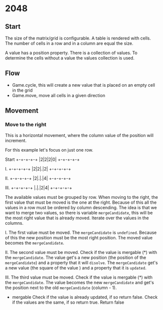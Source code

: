 # 2048

## Start

The size of the matrix/grid is configurable.
A table is rendered with cells. The number of cells in a row and in a column are equal the size.

A value has a position property. There is a collection of values. To determine the cells without a value the values 
collection is used.

## Flow

- Game.cycle, this will create a new value that is placed on an empty cell in the grid
- Game.move, move all cells in a given direction


## Movement

### Move to the right

This is a horizontal movement, where the column value of the position will increment.
 
For this example let's focus on just one row.

Start
+-+-+-+-+
|2|2|2|0|
+-+-+-+-+

I. 
+-+-+-+-+
|2|2|.|2|
+-+-+-+-+

II.
+-+-+-+-+
|2|.|.|4|
+-+-+-+-+

III.
+-+-+-+-+
|.|.|2|4|
+-+-+-+-+

The available values must be grouped by row. When moving to the right, the first value that must be moved is the one at 
the right. Because of this all the values in a row must be ordered by column descending.
The idea is that we want to merge two values, so there is variable `mergeCandidate`, this will be the most right value 
that is already moved.
Iterate over the values in the columns.

I.
The first value must be moved.
The `mergeCandidate` is `undefined`. Because of this the new position must be the most right position. The moved value 
becomes the `mergeCandidate`.

II.
The second value must be moved.
Check if the value is mergable (*) with the `mergeCandidate`. The value get's a new position (the position of the 
`mergeCandidate`) and a property that it will `disolve`. The `mergeCandidate` get's a new value (the square of the value
) and a property that it is `updated`.
 
III.
The third value must be moved.
Check if the value is mergable (*) with the `mergeCandidate`. The value becomes the new `mergeCandidate` and get's the 
position next to the old `mergeCandidate` (column - 1).

* mergable
Check if the value is already updated, if so return false.
Check if the values are the same, if so return true.
Return false
